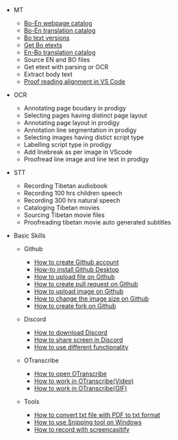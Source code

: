 - MT
  - [Bo-En webpage catalog](en/mt/webpage-catalog.md)
  - [Bo-En translation catalog](en/mt/boen-catalog.md)
  - [Bo text versions](en/mt/bo-versions.md)
  - [Get Bo etexts](en/mt/get-bo-etexts.md)
  - [En-Bo translation catalog](en/mt/enbo-catalog.md)
  - Source EN and BO files
  - Get etext with parsing or OCR
  - Extract body text
  - [Proof reading alignment in VS Code](/mt/proofreading-alignment.md)

- OCR
  - Annotating page boudary in prodigy
  - Selecting pages having distinct page layout
  - Annotating page layout in prodigy
  - Annotation line segmentation in prodigy
  - Selecting images having distict script type
  - Labelling script type in prodigy
  - Add linebreak as per image in VScode
  - Proofread line image and line text in prodigy

- STT
  - Recording Tibetan audiobook
  - Recording 100 hrs children speech
  - Recording 300 hrs natural speech
  - Cataloging Tibetan movies
  - Sourcing Tibetan movie files
  - Proofreading tibetan movie auto generated subtitles

- Basic Skills
   - Github
     - [How to create Github account](en/howto/create-github-account.md)
     - [How-to install Github Desktop](en/howto/install-github-desktop.md)
     - [How to upload file on Github](en/howto/upload-file-github.md)
     - [How to create pull request on Github](en/howto/create-pull-request-github.md)
     - [How to upload image on Github]()
     - [How to change the image size on Github](en/howto/resizeimage-github.md)
     - [How to create fork on Github](en/howto/createfork-github.md)

  - Discord
     - [How to download Discord](en/howto/download-discord.md)
     - [How to share screen in Discord](en/howto/screensharing-discord.md)
     - [How to use different functionality](en/howto/different-functions-discord.md)

  - OTranscribe
    - [How to open OTranscribe](en/howto/open-otranscribe.md)
    - [How to work in OTranscribe(Video)](en/howto/workin-otranscribevideo.md)
    - [How to work in OTranscribe(GIF)](en/howto/workin-otranscribegif.md)

  - Tools
    - [How to convert txt file with PDF to txt format](en/howto/convertpdf-txt.md)
    - [How to use Snipping tool on Windows](en/howto/snippingtool-window.md)
    - [How to record with screencasitify](en/howto/record-screencastify.md)

